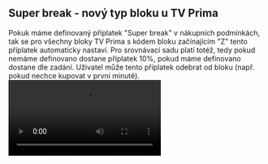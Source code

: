 ﻿---
categories: [fenix]
layout: fenix
---
## Super break - nový typ bloku u TV Prima 
Pokuk máme definovaný příplatek "Super break" v nákupních podmínkách, 
tak se pro všechny bloky TV Prima s kódem bloku začínajícím "Z" tento příplatek automaticky nastaví.
Pro srovnávací sadu platí totéž, tedy pokud nemáme definovano dostane příplatek 10%, pokud máme definovano dostane dle zadání. 
Uživatel může tento příplatek odebrat od bloku (např. pokud nechce kupovat v první minutě). 
<video src="{{site.url}}/data/superbreak.mp4" type="video/mp4" controls></video>
